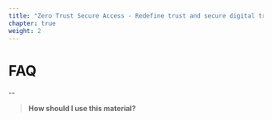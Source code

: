 ```yaml
---
title: "Zero Trust Secure Access - Redefine trust and secure digital transformation with continuous risk assessments"
chapter: true
weight: 2
---
```


# FAQ

--
> <b> How should I use this material? </b>
